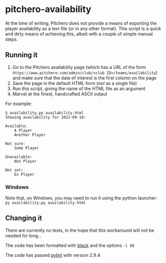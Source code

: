 # pitchero-availability

At the time of writing, Pitchero does not provide a means of exporting the player availability as
a text file (or in any other format). This script is a quick and dirty means of achieving this,
albeit with a couple of simple manual steps.

## Running it

1. Go to the Pitchero availability page (which has a URL of the form
`https://www.pitchero.com/admin/club/<club ID>/teams/availability`) and make sure that the
date of interest is the first column on the page
2. Save the page in the default HTML form (_not_ as a single file)
3. Run this script, giving the name of the HTML file as an argument
4. Marvel at the finest, handcrafted ASCII output

For example:
```
$ availability.py availability.html
Showing availability for 2022-09-18:

Available:
    A Player
    Another Player

Not sure:
    Some Player

Unavailable:
    Non Player

Not set:
    Ex Player
```

### Windows

Note that, on Windows, you may need to run it using the python launcher: `py availability.py availability.html`

## Changing it

There are currently no tests, in the hope that this workaround will not be needed for long...

The code has been formatted with [black](https://github.com/psf/black) and the options `-l 99`

The code has passed [pylint](https://github.com/PyCQA/pylint) with version 2.9.4
